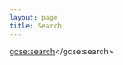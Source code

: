 ```yaml
---
layout: page
title: Search
---
```


<div id="google-custom-search">

<script>
  (function() {
    var cx = '016229595236887071571:jgjnnwwjbxu';
    var gcse = document.createElement('script');
    gcse.type = 'text/javascript';
    gcse.async = true;
    gcse.src = 'https://cse.google.com/cse.js?cx=' + cx;
    var s = document.getElementsByTagName('script')[0];
    s.parentNode.insertBefore(gcse, s);
  })();
</script>
<gcse:search></gcse:search>

</div>
